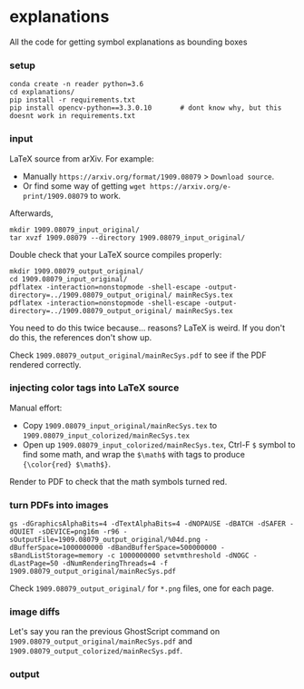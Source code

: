 # explanations

All the code for getting symbol explanations as bounding boxes


### setup

```
conda create -n reader python=3.6
cd explanations/
pip install -r requirements.txt
pip install opencv-python==3.3.0.10       # dont know why, but this doesnt work in requirements.txt
```

### input

LaTeX source from arXiv.  For example:
- Manually `https://arxiv.org/format/1909.08079` > `Download source`.
- Or find some way of getting `wget https://arxiv.org/e-print/1909.08079` to work.   

Afterwards, 
```
mkdir 1909.08079_input_original/
tar xvzf 1909.08079 --directory 1909.08079_input_original/
```

Double check that your LaTeX source compiles properly:

```
mkdir 1909.08079_output_original/
cd 1909.08079_input_original/ 
pdflatex -interaction=nonstopmode -shell-escape -output-directory=../1909.08079_output_original/ mainRecSys.tex
pdflatex -interaction=nonstopmode -shell-escape -output-directory=../1909.08079_output_original/ mainRecSys.tex
```

You need to do this twice because... reasons?  LaTeX is weird.  If you don't do this, the references don't show up.

Check `1909.08079_output_original/mainRecSys.pdf` to see if the PDF rendered correctly.

### injecting color tags into LaTeX source

Manual effort:

- Copy `1909.08079_input_original/mainRecSys.tex` to `1909.08079_input_colorized/mainRecSys.tex` 
- Open up `1909.08079_input_colorized/mainRecSys.tex`, Ctrl-F `$` symbol to find some math, and wrap the `$\math$` with tags to produce `{\color{red} $\math$}`.

Render to PDF to check that the math symbols turned red.

### turn PDFs into images

```
gs -dGraphicsAlphaBits=4 -dTextAlphaBits=4 -dNOPAUSE -dBATCH -dSAFER -dQUIET -sDEVICE=png16m -r96 -sOutputFile=1909.08079_output_original/%04d.png -dBufferSpace=1000000000 -dBandBufferSpace=500000000 -sBandListStorage=memory -c 1000000000 setvmthreshold -dNOGC -dLastPage=50 -dNumRenderingThreads=4 -f 1909.08079_output_original/mainRecSys.pdf
```

Check `1909.08079_output_original/` for `*.png` files, one for each page.


### image diffs

Let's say you ran the previous GhostScript command on `1909.08079_output_original/mainRecSys.pdf` and `1909.08079_output_colorized/mainRecSys.pdf`.

 

### output